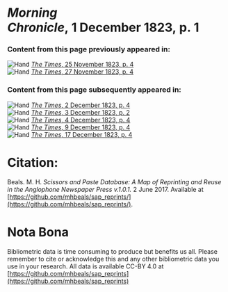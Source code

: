 # *Morning Chronicle*, 1 December 1823, p. 1  
  
### Content from this page previously appeared in:  
![Hand](http://scissorsandpaste.net/wp-content/uploads/2017/06/smallhandpointer.png) [*The Times*, 25 November 1823, p. 4](https://mhbeals.github.io/sap_html/The-Times/The-Times-25-November-1823-p-4)  
![Hand](http://scissorsandpaste.net/wp-content/uploads/2017/06/smallhandpointer.png) [*The Times*, 27 November 1823, p. 4](https://mhbeals.github.io/sap_html/The-Times/The-Times-27-November-1823-p-4)  
  
### Content from this page subsequently appeared in:  
![Hand](http://scissorsandpaste.net/wp-content/uploads/2017/06/smallhandpointer.png) [*The Times*, 2 December 1823, p. 4](https://mhbeals.github.io/sap_html/The-Times/The-Times-2-December-1823-p-4)  
![Hand](http://scissorsandpaste.net/wp-content/uploads/2017/06/smallhandpointer.png) [*The Times*, 3 December 1823, p. 2](https://mhbeals.github.io/sap_html/The-Times/The-Times-3-December-1823-p-2)  
![Hand](http://scissorsandpaste.net/wp-content/uploads/2017/06/smallhandpointer.png) [*The Times*, 4 December 1823, p. 4](https://mhbeals.github.io/sap_html/The-Times/The-Times-4-December-1823-p-4)  
![Hand](http://scissorsandpaste.net/wp-content/uploads/2017/06/smallhandpointer.png) [*The Times*, 9 December 1823, p. 4](https://mhbeals.github.io/sap_html/The-Times/The-Times-9-December-1823-p-4)  
![Hand](http://scissorsandpaste.net/wp-content/uploads/2017/06/smallhandpointer.png) [*The Times*, 17 December 1823, p. 4](https://mhbeals.github.io/sap_html/The-Times/The-Times-17-December-1823-p-4)  


# Citation: 

Beals. M. H. *Scissors and Paste Database: A Map of Reprinting and Reuse in the Anglophone Newspaper Press v.1.0.1.* 2 June 2017. Available at [https://github.com/mhbeals/sap_reprints/](https://github.com/mhbeals/sap_reprints/). 

# Nota Bona

Bibliometric data is time consuming to produce but benefits us all. Please remember to cite or acknowledge this and any other bibliometric data you use in your research. All data is available CC-BY 4.0 at [https://github.com/mhbeals/sap_reprints](https://github.com/mhbeals/sap_reprints)